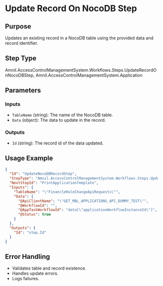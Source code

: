 # Update Record On NocoDB Step

## Purpose
Updates an existing record in a NocoDB table using the provided data and record identifier.

## Step Type
Amnil.AccessControlManagementSystem.Workflows.Steps.UpdateRecordOnNocoDBStep, Amnil.AccessControlManagementSystem.Application

## Parameters

### Inputs
- `TableName` (string): The name of the NocoDB table.
- `Data` (object): The data to update in the record.

### Outputs
- `Id` (string): The record id of the data updated.

## Usage Example
```json
{
  "Id": "UpdateNocoDBRecordStep",
  "StepType": "Amnil.AccessControlManagementSystem.Workflows.Steps.UpdateRecordOnNocoDBStep, Amnil.AccessControlManagementSystem.Application",
  "NextStepId": "PrintApplicationTemplate",
  "Inputs": {
    "TableName": "\"FinancleRoleChangeApiRequests\"",
    "Data": {
      "@ApiClientName": "\"GET_MBL_APPLICATIONS_API_DUMMY_TEST\"",
      "@WorkflowId": "",
      "@AppTaskWorkflowId": "data[\"applicationWorkflowInstanceId\"]",
      "@Status": true
    }
  },
  "Outputs": {
    "Id": "step.Id"
  }
}
```

## Error Handling
- Validates table and record existence.
- Handles update errors.
- Logs failures.